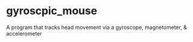 # gyroscpic_mouse
A program that tracks head movement via a gyroscope, magnetometer, &amp; accelerometer 
